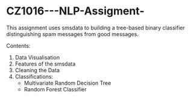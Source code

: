 # CZ1016---NLP-Assigment-

This assignment uses smsdata to building a tree-based binary classifier distinguishing spam messages from good messages.

Contents:
1. Data Visualisation
2. Features of the smsdata
3. Cleaning the Data
4. Classifications:
    - Multivariate Random Decision Tree
    - Random Forest Classifier

 
